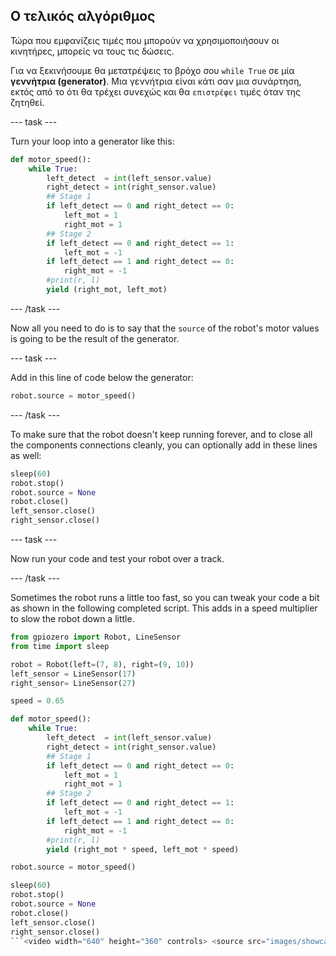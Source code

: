 ## Ο τελικός αλγόριθμος

Τώρα που εμφανίζεις τιμές που μπορούν να χρησιμοποιήσουν οι κινητήρες, μπορείς να τους τις δώσεις.

Για να ξεκινήσουμε θα μετατρέψεις το βρόχο σου `while True` σε μία **γεννήτρια (generator)**. Μια γεννήτρια είναι κάτι σαν μια συνάρτηση, εκτός από το ότι θα τρέχει συνεχώς και θα `επιστρέφει` τιμές όταν της ζητηθεί.

\--- task \---

Turn your loop into a generator like this:

```python
def motor_speed():
    while True:
        left_detect  = int(left_sensor.value)
        right_detect = int(right_sensor.value)
        ## Stage 1
        if left_detect == 0 and right_detect == 0:
            left_mot = 1
            right_mot = 1
        ## Stage 2
        if left_detect == 0 and right_detect == 1:
            left_mot = -1
        if left_detect == 1 and right_detect == 0:
            right_mot = -1
        #print(r, l)
        yield (right_mot, left_mot)
```

\--- /task \---

Now all you need to do is to say that the `source` of the robot's motor values is going to be the result of the generator.

\--- task \---

Add in this line of code below the generator:

```python
robot.source = motor_speed()
```

\--- /task \---

To make sure that the robot doesn't keep running forever, and to close all the components connections cleanly, you can optionally add in these lines as well:

```python
sleep(60)
robot.stop()
robot.source = None
robot.close()
left_sensor.close()
right_sensor.close()
```

\--- task \---

Now run your code and test your robot over a track.

\--- /task \---

Sometimes the robot runs a little too fast, so you can tweak your code a bit as shown in the following completed script. This adds in a speed multiplier to slow the robot down a little.

```python
from gpiozero import Robot, LineSensor
from time import sleep

robot = Robot(left=(7, 8), right=(9, 10)) 
left_sensor = LineSensor(17)
right_sensor= LineSensor(27)

speed = 0.65

def motor_speed():
    while True:
        left_detect  = int(left_sensor.value)
        right_detect = int(right_sensor.value)
        ## Stage 1
        if left_detect == 0 and right_detect == 0:
            left_mot = 1
            right_mot = 1
        ## Stage 2
        if left_detect == 0 and right_detect == 1:
            left_mot = -1
        if left_detect == 1 and right_detect == 0:
            right_mot = -1
        #print(r, l)
        yield (right_mot * speed, left_mot * speed)

robot.source = motor_speed()

sleep(60)
robot.stop()
robot.source = None
robot.close()
left_sensor.close()
right_sensor.close()
```<video width="640" height="360" controls> <source src="images/showcase.webm" type="video/webm"> Το πρόγραμμα περιήγησής σου δεν υποστηρίζει βίντεο WebM, επομένως δοκίμασε το FireFox ή το Chrome. </video>